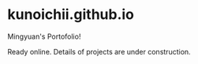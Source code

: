# kunoichii.github.io

Mingyuan's Portofolio!

Ready online. Details of projects are under construction.

